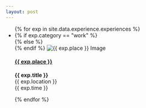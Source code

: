 ```yaml
---
layout: post
---
```


<ul class="timeline">
    {% for exp in site.data.experience.experiences %}
    <li>
        {% if exp.category == "work" %}
            <div class="direction-l">
        {% else %}
            <div class="direction-r">
        {% endif %}
                <img class="org-image" src="{{ exp.image }}" alt="{{ exp.place }} Image">
                <div class="desc">
                    <h4><a href="{{ exp.website }}" target="_blank" title="Open website">{{ exp.place }}</a></h4>
                    <p>
                        <strong>{{ exp.title }}</strong><br/>
                        {{ exp.location }}<br/>
                        <span class="time">{{ exp.time }}</span>
                    </p>
                </div>
            </div>
    </li>
    {% endfor %}
</ul>
